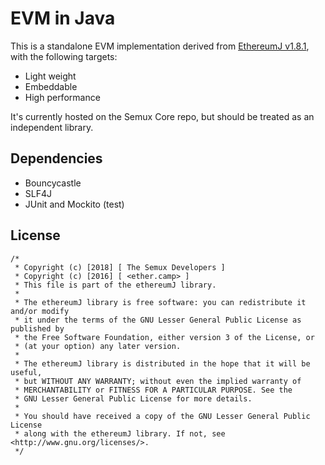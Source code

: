 # EVM in Java

This is a standalone EVM implementation derived from [EthereumJ v1.8.1](https://github.com/ethereum/ethereumj/tree/1.8.1), with
the following targets:
- Light weight
- Embeddable
- High performance

It's currently hosted on the Semux Core repo, but should be treated as an independent library. 


## Dependencies

- Bouncycastle
- SLF4J
- JUnit and Mockito (test)


## License

```
/*
 * Copyright (c) [2018] [ The Semux Developers ]
 * Copyright (c) [2016] [ <ether.camp> ]
 * This file is part of the ethereumJ library.
 *
 * The ethereumJ library is free software: you can redistribute it and/or modify
 * it under the terms of the GNU Lesser General Public License as published by
 * the Free Software Foundation, either version 3 of the License, or
 * (at your option) any later version.
 *
 * The ethereumJ library is distributed in the hope that it will be useful,
 * but WITHOUT ANY WARRANTY; without even the implied warranty of
 * MERCHANTABILITY or FITNESS FOR A PARTICULAR PURPOSE. See the
 * GNU Lesser General Public License for more details.
 *
 * You should have received a copy of the GNU Lesser General Public License
 * along with the ethereumJ library. If not, see <http://www.gnu.org/licenses/>.
 */
```